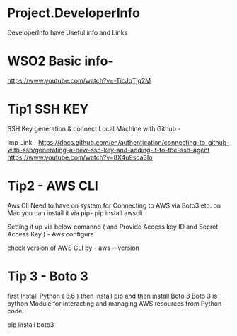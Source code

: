 # Project.DeveloperInfo
DeveloperInfo have Useful info and Links

# WSO2 Basic info- 
https://www.youtube.com/watch?v=-TicJqTjq2M 

# Tip1 SSH KEY
SSH Key generation & connect Local Machine with Github - 

Imp Link - 
https://docs.github.com/en/authentication/connecting-to-github-with-ssh/generating-a-new-ssh-key-and-adding-it-to-the-ssh-agent
https://www.youtube.com/watch?v=8X4u9sca3Io

# Tip2 - AWS CLI
Aws Cli Need to have on system for Connecting to AWS via Boto3 etc.
on Mac you can install it via pip-
pip install awscli

Setting it up via below comannd ( and Provide Access key ID and Secret Access Key ) - 
Aws configure 

check version of AWS CLI by - 
aws --version

# Tip 3 - Boto 3 
first Install Python ( 3.6 ) then install pip and then install Boto 3
Boto 3 is python Module for interacting and managing AWS resources from Python code.

pip install boto3



